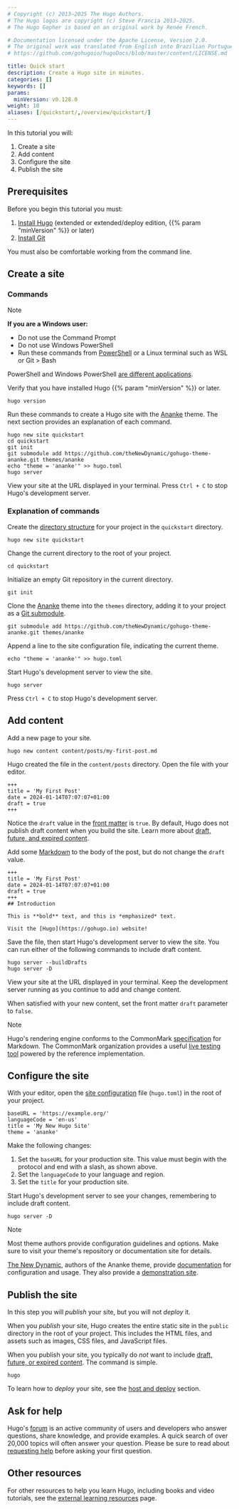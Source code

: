 ```yaml
---
# Copyright (c) 2013–2025 The Hugo Authors.
# The Hugo logos are copyright (c) Steve Francia 2013–2025.
# The Hugo Gopher is based on an original work by Renée French.

# Documentation licensed under the Apache License, Version 2.0.
# The original work was translated from English into Brazilian Portuguese.
# https://github.com/gohugoio/hugoDocs/blob/master/content/LICENSE.md

title: Quick start
description: Create a Hugo site in minutes.
categories: []
keywords: []
params:
  minVersion: v0.128.0
weight: 10
aliases: [/quickstart/,/overview/quickstart/]
---
```


In this tutorial you will:

1. Create a site
1. Add content
1. Configure the site
1. Publish the site

## Prerequisites

Before you begin this tutorial you must:

1. [Install Hugo] (extended or extended/deploy edition, {{% param "minVersion" %}} or later)
1. [Install Git]

You must also be comfortable working from the command line.

## Create a site

### Commands

> [!note]
> **If you are a Windows user:**
>
> - Do not use the Command Prompt
> - Do not use Windows PowerShell
> - Run these commands from [PowerShell] or a Linux terminal such as WSL or Git > Bash
>
> PowerShell and Windows PowerShell [are different applications].

Verify that you have installed Hugo {{% param "minVersion" %}} or later.

```text
hugo version
```

Run these commands to create a Hugo site with the [Ananke] theme. The next section provides an explanation of each command.

```text
hugo new site quickstart
cd quickstart
git init
git submodule add https://github.com/theNewDynamic/gohugo-theme-ananke.git themes/ananke
echo "theme = 'ananke'" >> hugo.toml
hugo server
```

View your site at the URL displayed in your terminal. Press `Ctrl + C` to stop Hugo's development server.

### Explanation of commands

Create the [directory structure] for your project in the `quickstart` directory.

```text
hugo new site quickstart
```

Change the current directory to the root of your project.

```text
cd quickstart
```

Initialize an empty Git repository in the current directory.

```text
git init
```

Clone the [Ananke] theme into the `themes` directory, adding it to your project as a [Git submodule].

```text
git submodule add https://github.com/theNewDynamic/gohugo-theme-ananke.git themes/ananke
```

Append a line to the site configuration file, indicating the current theme.

```text
echo "theme = 'ananke'" >> hugo.toml
```

Start Hugo's development server to view the site.

```text
hugo server
```

Press `Ctrl + C` to stop Hugo's development server.

## Add content

Add a new page to your site.

```text
hugo new content content/posts/my-first-post.md
```

Hugo created the file in the `content/posts` directory. Open the file with your editor.

```text
+++
title = 'My First Post'
date = 2024-01-14T07:07:07+01:00
draft = true
+++
```

Notice the `draft` value in the [front matter] is `true`. By default, Hugo does not publish draft content when you build the site. Learn more about [draft, future, and expired content].

Add some [Markdown] to the body of the post, but do not change the `draft` value.

```text
+++
title = 'My First Post'
date = 2024-01-14T07:07:07+01:00
draft = true
+++
## Introduction

This is **bold** text, and this is *emphasized* text.

Visit the [Hugo](https://gohugo.io) website!
```

Save the file, then start Hugo's development server to view the site. You can run either of the following commands to include draft content.

```text
hugo server --buildDrafts
hugo server -D
```

View your site at the URL displayed in your terminal. Keep the development server running as you continue to add and change content.

When satisfied with your new content, set the front matter `draft` parameter to `false`.

> [!note]
> Hugo's rendering engine conforms to the CommonMark [specification] for Markdown. The CommonMark organization provides a useful [live testing tool] powered by the reference implementation.

## Configure the site

With your editor, open the [site configuration] file (`hugo.toml`) in the root of your project.

```text
baseURL = 'https://example.org/'
languageCode = 'en-us'
title = 'My New Hugo Site'
theme = 'ananke'
```

Make the following changes:

1. Set the `baseURL` for your production site. This value must begin with the protocol and end with a slash, as shown above.
1. Set the `languageCode` to your language and region.
1. Set the `title` for your production site.

Start Hugo's development server to see your changes, remembering to include draft content.

```text
hugo server -D
```

> [!note]
> Most theme authors provide configuration guidelines and options. Make sure to visit your theme's repository or documentation site for details.
>
> [The New Dynamic], authors of the Ananke theme, provide [documentation] for configuration and usage. They also provide a [demonstration site].

## Publish the site

In this step you will _publish_ your site, but you will not _deploy_ it.

When you _publish_ your site, Hugo creates the entire static site in the `public` directory in the root of your project. This includes the HTML files, and assets such as images, CSS files, and JavaScript files.

When you publish your site, you typically do _not_ want to include [draft, future, or expired content]. The command is simple.

```text
hugo
```

To learn how to _deploy_ your site, see the [host and deploy] section.

## Ask for help

Hugo's [forum] is an active community of users and developers who answer questions, share knowledge, and provide examples. A quick search of over 20,000 topics will often answer your question. Please be sure to read about [requesting help] before asking your first question.

## Other resources

For other resources to help you learn Hugo, including books and video tutorials, see the [external learning resources](/getting-started/external-learning-resources/) page.

[Ananke]: https://github.com/theNewDynamic/gohugo-theme-ananke
[are different applications]: https://learn.microsoft.com/en-us/powershell/scripting/whats-new/differences-from-windows-powershell?view=powershell-7.3
[demonstration site]: https://gohugo-ananke-theme-demo.netlify.app/
[directory structure]: /getting-started/directory-structure/
[documentation]: https://github.com/theNewDynamic/gohugo-theme-ananke#readme
[draft, future, and expired content]: /getting-started/usage/#draft-future-and-expired-content
[draft, future, or expired content]: /getting-started/usage/#draft-future-and-expired-content
[forum]: https://discourse.gohugo.io/
[front matter]: /content-management/front-matter/
[Git submodule]: https://git-scm.com/book/en/v2/Git-Tools-Submodules
[host and deploy]: /host-and-deploy/
[Install Git]: https://git-scm.com/book/en/v2/Getting-Started-Installing-Git
[Install Hugo]: /installation/
[live testing tool]: https://spec.commonmark.org/dingus/
[Markdown]: https://daringfireball.net/projects/markdown
[PowerShell]: https://learn.microsoft.com/en-us/powershell/scripting/install/installing-powershell-on-windows
[requesting help]: https://discourse.gohugo.io/t/requesting-help/9132
[site configuration]: /configuration/
[specification]: https://spec.commonmark.org/
[The New Dynamic]: https://www.thenewdynamic.com/
